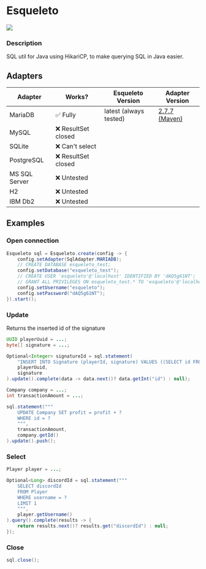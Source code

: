 # Esqueleto
![](https://img.shields.io/badge/Java-17-blue)

### Description
SQL util for Java using HikariCP, to make querying SQL in Java easier.


## Adapters

| **Adapter** | **Works?** | **Esqueleto Version** | **Adapter Version** |
|------------|------------|---------------------------|-------------------------|
| MariaDB       | ✅ Fully    | latest (always tested) | [2.7.7 (Maven)](https://mvnrepository.com/artifact/org.mariadb.jdbc/mariadb-java-client/2.7.7) |
| MySQL         | ❌ ResultSet closed     |                           |                         |
| SQLite        | ❌ Can't select    |                           |                         |
| PostgreSQL    | ❌ ResultSet closed    |                           |                         |
| MS SQL Server | ❌ Untested    |                           |                         |
| H2            | ❌ Untested    |                           |                         |
| IBM Db2       | ❌ Untested

## Examples

### Open connection
```java
Esqueleto sql = Esqueleto.create(config -> {
    config.setAdapter(SqlAdapter.MARIADB);
    // CREATE DATABASE esqueleto_test;
    config.setDatabase("esqueleto_test");
    // CREATE USER 'esqueleto'@'localhost' IDENTIFIED BY 'dAQ5g61NT';
    // GRANT ALL PRIVILEGES ON esqueleto_test.* TO 'esqueleto'@'localhost';
    config.setUsername("esqueleto");
    config.setPassword("dAQ5g61NT");
}).start();
```
### Update
Returns the inserted id of the signature
```java
UUID playerUuid = ...;
byte[] signature = ...;

Optional<Integer> signatureId = sql.statement(
    "INSERT INTO Signature (playerId, signature) VALUES ((SELECT id FROM Player WHERE uniqueId = ?), ?)",
    playerUuid,
    signature
).update().complete(data -> data.next()? data.getInt("id") : null);
```

```java
Company company = ...;
int transactionAmount = ...;

sql.statement("""
    UPDATE Company SET profit = profit + ?
    WHERE id = ?
    """,
    transactionAmount,
    company.getId()
).update().push();
```
### Select
```java
Player player = ...;

Optional<Long> discordId = sql.statement("""
    SELECT discordId
    FROM Player
    WHERE username = ?
    LIMIT 1
    """,
    player.getUsername()
).query().complete(results -> {
    return results.next()? results.get("discordId") : null;
});
```
### Close
```java
sql.close();
```
